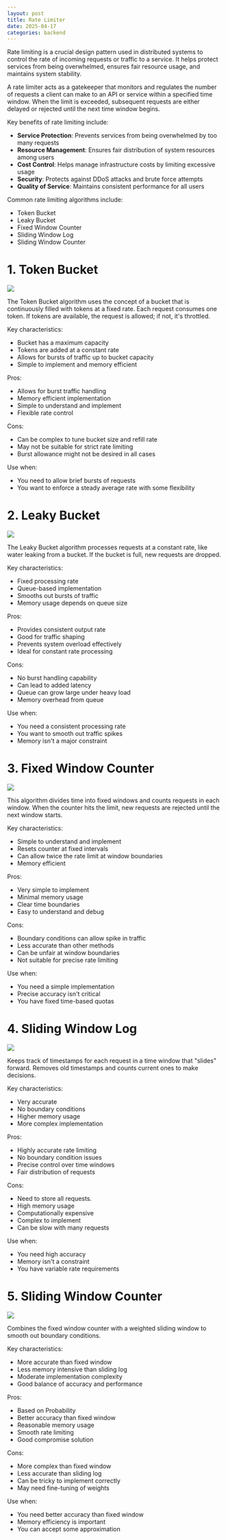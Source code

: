 ```yaml
---
layout: post
title: Rate Limiter
date: 2025-04-17
categories: backend
---
```


Rate limiting is a crucial design pattern used in distributed systems to control the rate of incoming requests or traffic to a service. It helps protect services from being overwhelmed, ensures fair resource usage, and maintains system stability.

A rate limiter acts as a gatekeeper that monitors and regulates the number of requests a client can make to an API or service within a specified time window. When the limit is exceeded, subsequent requests are either delayed or rejected until the next time window begins.

Key benefits of rate limiting include:

- **Service Protection**: Prevents services from being overwhelmed by too many requests
- **Resource Management**: Ensures fair distribution of system resources among users
- **Cost Control**: Helps manage infrastructure costs by limiting excessive usage
- **Security**: Protects against DDoS attacks and brute force attempts
- **Quality of Service**: Maintains consistent performance for all users

Common rate limiting algorithms include:

- Token Bucket
- Leaky Bucket
- Fixed Window Counter
- Sliding Window Log
- Sliding Window Counter

# 1. Token Bucket

![](/images/token_bucket.webp)

The Token Bucket algorithm uses the concept of a bucket that is continuously filled with tokens at a fixed rate. Each request consumes one token. If tokens are available, the request is allowed; if not, it's throttled.

Key characteristics:

- Bucket has a maximum capacity
- Tokens are added at a constant rate
- Allows for bursts of traffic up to bucket capacity
- Simple to implement and memory efficient

Pros:

- Allows for burst traffic handling
- Memory efficient implementation
- Simple to understand and implement
- Flexible rate control

Cons:

- Can be complex to tune bucket size and refill rate
- May not be suitable for strict rate limiting
- Burst allowance might not be desired in all cases

Use when:

- You need to allow brief bursts of requests
- You want to enforce a steady average rate with some flexibility

# 2. Leaky Bucket

![](/images/leaky_bucket.webp)

The Leaky Bucket algorithm processes requests at a constant rate, like water leaking from a bucket. If the bucket is full, new requests are dropped.

Key characteristics:

- Fixed processing rate
- Queue-based implementation
- Smooths out bursts of traffic
- Memory usage depends on queue size

Pros:

- Provides consistent output rate
- Good for traffic shaping
- Prevents system overload effectively
- Ideal for constant rate processing

Cons:

- No burst handling capability
- Can lead to added latency
- Queue can grow large under heavy load
- Memory overhead from queue

Use when:

- You need a consistent processing rate
- You want to smooth out traffic spikes
- Memory isn't a major constraint

# 3. Fixed Window Counter

![](/images/fixed_window.webp)

This algorithm divides time into fixed windows and counts requests in each window. When the counter hits the limit, new requests are rejected until the next window starts.

Key characteristics:

- Simple to understand and implement
- Resets counter at fixed intervals
- Can allow twice the rate limit at window boundaries
- Memory efficient

Pros:

- Very simple to implement
- Minimal memory usage
- Clear time boundaries
- Easy to understand and debug

Cons:

- Boundary conditions can allow spike in traffic
- Less accurate than other methods
- Can be unfair at window boundaries
- Not suitable for precise rate limiting

Use when:

- You need a simple implementation
- Precise accuracy isn't critical
- You have fixed time-based quotas

# 4. Sliding Window Log

![](/images/sliding_window_log.webp)

Keeps track of timestamps for each request in a time window that "slides" forward. Removes old timestamps and counts current ones to make decisions.

Key characteristics:

- Very accurate
- No boundary conditions
- Higher memory usage
- More complex implementation

Pros:

- Highly accurate rate limiting
- No boundary condition issues
- Precise control over time windows
- Fair distribution of requests

Cons:

- Need to store all requests.
- High memory usage
- Computationally expensive
- Complex to implement
- Can be slow with many requests

Use when:

- You need high accuracy
- Memory isn't a constraint
- You have variable rate requirements

# 5. Sliding Window Counter

![](/images/sliding_window.webp)

Combines the fixed window counter with a weighted sliding window to smooth out boundary conditions.

Key characteristics:

- More accurate than fixed window
- Less memory intensive than sliding log
- Moderate implementation complexity
- Good balance of accuracy and performance

Pros:

- Based on Probability
- Better accuracy than fixed window
- Reasonable memory usage
- Smooth rate limiting
- Good compromise solution

Cons:

- More complex than fixed window
- Less accurate than sliding log
- Can be tricky to implement correctly
- May need fine-tuning of weights

Use when:

- You need better accuracy than fixed window
- Memory efficiency is important
- You can accept some approximation
